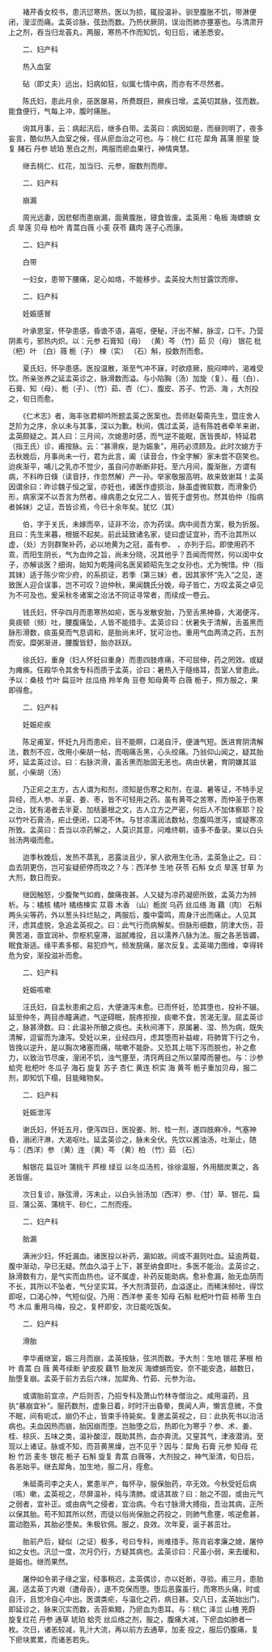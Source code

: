 <!-- { "loadSidebar": true } -->
　　褚芹香女校书，患汛愆寒热，医以为损，辄投温补。驯至腹胀不饥，带淋便闭，溲涩而痛。孟英诊脉，弦劲而数。乃热伏厥阴，误治而肺亦壅塞也。与清肃开上之剂，吞当归龙荟丸，两服，寒热不作而知饥，旬日后，诸恙悉安。

　　二、妇产科

　　热入血室

　　砧（即丈夫）远出，妇病如狂，似属七情中病，而亦有不尽然者。

　　陈氏妇，患此月余，巫医屡易，所费既巨，厥疾日增。孟英切其脉，弦而数。能食便行，气每上冲，腹时痛胀。

　　询其月事，云：病起汛后，继多白带。孟英曰：病因如是，而昼则明了，夜多妄言，酷似热入血室之候，径从瘀血治之可也。与：桃仁 红花 犀角 菖蒲 胆星 旋复 赭石 丹参 琥珀 葱白之剂，两服而瘀血果行，神情爽慧。

　　继去桃仁、红花，加当归、元参，服数剂而瘳。

　　二、妇产科

　　崩漏

　　周光远妻，因悲郁而患崩漏，面黄腹胀，寝食皆废。孟英用：龟板 海螵蛸 女贞 旱莲 贝母 柏叶 青蒿白薇 小麦 茯苓 藕肉 莲子心而康。

　　二、妇产科

　　白带

　　一妇女，患带下腰痛，足心如烙，不能移步。孟英投大剂甘露饮而瘳。

　　二、妇产科

　　妊娠感冒

　　叶承恩室，怀孕患感，昏谵不语，喜呕，便秘，汗出不解，脉涩，口干。乃营阴素亏，邪热内炽。以：元参 石膏知（母） （黄）芩 （竹）茹 贝（母） 银花 枇（杷）叶 （白）薇 栀（子） 楝（实） （石）斛，投数剂而愈。

　　夏氏妇，怀孕患感。医投温散，渐至气冲不寐，时欲痉厥，脘闷呻吟，渴难受饮。所亲张养之延孟英诊之，脉滑数而溢。与小陷胸（汤）加旋（复）、薤（白）、石膏、知（母）、栀（子）、（竹）茹、杏（仁）、腹皮、苏子、竹沥、海 ，大剂投之，旬日而愈。

　　《仁术志》者，海丰张君柳吟所题孟英之医案也。吾师赵菊斋先生，暨庄舍人芝阶为之序，余以未与其事，深以为歉。秋间，偶过孟英，适有陈姓者牵羊来谢，孟英颇疑之。其人曰：三月间，次媳患时感，而气逆不能眠，医皆畏却，特延君（指王氏）诊，甫按脉。云：“甚滑疾，是为娠象”，用药必须顾及。此时次媳方于去秋娩后，月事尚未一行，君为此言，阖（读音合，作全字解）家未尝不窃笑也。迨疾渐平，哺儿之乳亦不觉少，虽自问亦断断非妊。至六月间，腹渐胀，方谓有病，不料昨日倏（读音抒，作忽然解）产一孙。举家敬服高明，故来致谢耳！孟英因谓余曰：昨诊魏子恒之室，亦妊也，诸医作虚损治，脉虽虚微软数，而滑象仍形，病家深不以吾言为然者。缘病患之女兄二人，皆死于虚劳也。然其伯仲（指病者姊妹）之证，吾皆诊焉，今已十余年矣。犹忆（其）

　　伯，字于关氏，未嫁而卒，证非不治，亦为药误。病中阅吾方案，极为折服。且曰：先生来暮，根据不起矣。前此延致诸名家，徒曰虚证宜补，而不治其所以虚，（处）方则群聚补药，必以地黄为之冠，虽有参、 ，亦列于后。即使用药不乖，而阳生阴长，气为血帅之旨，尚未分晓，况其他乎？吾闻而愕然，何以闺中女子，亦解谈医？细询，始知为乾隆间名医吴颖昭先生之女孙也，尤为惋惜。仲（指其妹）适于陈少帘少府，的系损证，若季（第三妹）者，因其家怀“先入”之见，遂致医人迎合误事，岂不可叹？迨仲秋，果闻魏氏分娩，母子皆亡，方叹孟英之卓见为不可及也。爰采秋冬诸案之治法不同证寻常者，而续成一卷云。

　　钱氏妇，怀孕四月而患寒热如疟，医与发散安胎，乃至舌黑神昏，大渴便泻，臭痰顿（频）吐，腰腹痛坠，人皆不能措手。孟英诊曰：伏暑失于清解，舌虽黑而脉形滑数，痰虽臭而气息调和，是胎尚未坏，犹可治也。重用气血两清之药，五剂而安。糜粥渐进，腰腹皆舒，胎亦跃跃。

　　徐氏妇，重身（妇人怀妊曰重身）而患四肢疼痛，不可屈伸，药之罔效。或疑为瘫痪。任殿华令其舍专科而质于孟英，诊曰：暑热入于隧络耳，吾室人曾患此。予以：桑枝 竹叶 扁豆叶 丝瓜络 羚羊角 豆卷 知母黄芩 白薇 栀子，照方服之，果即得愈。

　　二、妇产科

　　妊娠疟疾

　　陈足甫室，怀妊九月而患疟，目不能瞑，口渴自汗，便溏气短。医进育阴清解法，数剂不应，改用小柴胡一帖，而咽痛舌黑，心头绞痛。乃翁仰山闻之，疑其胎坏，延孟英过诊。曰：右脉洪滑，虽舌黑而胎固无恙也。病由伏暑，育阴嫌其滋腻，小柴胡（汤）

　　乃正疟之主方，古人谓为和剂，须知是伤寒之和剂，在温、暑等证，不特手足异经，而人参、半夏、姜、枣，皆不可轻用之药。虽有黄芩之苦寒，而仲圣于伤寒之治，犹有渴者去半夏、加栝蒌根之文，古人立方之严密，何后人不加体察耶？投以竹叶石膏汤，疟止便闭，口渴不休。与甘凉濡润法数帖，忽腹鸣泄泻，或疑寒凉所致。孟英曰：吾当以凉药解之，人莫识其意，问难终朝，语多不备录。果以白头翁汤两啜而愈。

　　迨季秋娩后，发热不蒸乳，恶露淡且少，家人欲用生化汤，孟英急止之。曰：血去阴更伤，岂可妄疑瘀停而攻之？与：西洋参 生地 茯苓 石斛 女贞 旱莲 甘草 为大剂，数日而安。

　　继因触怒，少腹聚气如瘕，酸痛夜甚。人又疑为凉药凝瘀所致，孟英力为辨析。与：橘核 橘叶 橘络楝实 苁蓉 木香 （山）栀炭 乌药 丝瓜络 海 藕（肉） 石斛 两头尖等药，外以葱头抖烂贴之，两服后，腹中雷鸣，周身汗出而痛止。人见其汗，虑其虚脱，急追孟英视之。曰：此气行而病解矣。但脉形细数，阴津大伤，苔黄苦渴，亟宜润补。奈枢机窒滞，滋腻难投，且以濡养八脉为法。服之各恙皆蠲，眠食渐适。缘平素多郁，易犯痧气，频发脘痛，屡次反复。孟英竭力图维，幸得转危为安，渐投滋补而愈。

　　二、妇产科

　　妊娠咳嗽

　　汪氏妇，自孟秋患痢之后，大便溏泻未愈。已而怀妊，恐其堕也，投补不辍。延至仲冬，两目赤瞳满遮，气逆碍眠，脘疼拒按，痰嗽不食，苦渴无溲。屈孟英诊之，脉甚滑数。曰：此温补所酿之痰也。夫秋间滞下，原属暑、湿、热为病，既失清解，逗留而为溏泻。受妊以来，业经四月，虑其堕而补益峻，将肺胃下行之令，皆挽以逆升，是以胸次堵塞而痛，喘嗽不能卧。又恐其上喘下泻而脱也，补之愈力，以致治节尽废，溲闭不饥，浊气壅至，清窍两目之所以蒙障而瞽也。与：沙参 蛤壳 枇杷叶 冬瓜子 海石 旋复 苏子 杏仁 黄连 枳实 海 黄芩 栀子重加贝母，服二剂，即知饥下榻，目能睹物矣。

　　二、妇产科

　　妊娠泄泻

　　谢氏妇，怀妊五月，便泻四日，医投姜、附、桂一剂，遂四肢麻冷，气塞神昏，溺闭汗淋，大渴呕吐。延孟英诊之，脉未全伏。先饮以酱油汤，吐渐止，随与：（西洋）参 （黄）连 （黄）芩 （黄）柏 （竹）茹 （石）

　　斛银花 扁豆叶 蒲桃干 芦根 绿豆 以冬瓜汤煎，徐徐温服，外用醋炭熏之，各恙皆瘥。

　　次日复诊，脉弦滑，泻未止，以白头翁汤加（西洋）参、（甘）草、银花、扁豆、蒲公英、蒲桃干、砂仁，二剂而痊。

　　二、妇产科

　　胎漏

　　满洲少妇，怀妊漏血。诸医投以补药，漏如故。间或不漏则吐血。延逾两载，腹中渐动，孕已无疑。然血久溢于上下，甚至纳食即吐，多医不能治。孟英诊之，脉滑数有力，是气实而血热也。证不属虚，补药反能助病。愈补愈漏，胎无血荫而不长，其所以不坠者，气分坚实耳。予大剂清营药，血溢遂止。而稀沫频吐，得饮即呕，口渴心忡，气短似促。乃用：西洋参 麦冬 知母 石斛 枇杷叶竹茹 柿蒂 生白芍 木瓜 重用乌梅，投之，复杯即安，次日能吃饭矣。

　　二、妇产科

　　滑胎

　　李华甫继室，娠三月而崩，孟英按脉，弦洪而数。予大剂：生地 银花 茅根 柏叶 青蒿 白 薇 黄芩续断 驴皮胶 藕节 胎发灰 海螵蛸而安。奈不能安逸，越数日，胎堕复崩。孟英于前方去后六味，加犀角、竹茹、元参为治。

　　或谓胎前宜凉，产后则否，乃招专科及萧山竹林寺僧治之。咸用温药，且执“暴崩宜补”。服药数剂，虚象日着，时时汗出昏晕，畏闻人声，懒言息微，不食不眠，间有呃忒，崩仍不止，皆束手待毙矣。复邀孟英视之，曰：此执死书以治活病也。夫血因热而崩，胎因崩而堕。岂胎堕之后，热即化为寒乎？参、术、姜、桂、棕灰、五味之类，温补酸涩，既助其热，血亦奔流。又窒其气，津液潜消。至现以上诸证。脉或不知，而苔黄黑燥，岂不见乎？因与：犀角 石膏 元参 知母 花粉 竹沥 麦冬 银花 栀子 石斛 旋复 青蒿 白薇等，大剂投之，神气渐清，旬日后，各恙始平。继去犀角，加生地，服二月，痊愈。

　　朱砥斋司李之夫人，累患半产，每怀孕，服保胎药，卒无效。今秋受妊后病（咳）嗽，孟英视之，尽屏温补，纯与清肺。或诘其故？曰：胎之不固，或由元气之弱者，宜补正。或由病气之侵者，宜治病。今右寸脉滑大搏指，吾治其病，正所以保其胎。苟不知其所以然，而徒以俗尚保胎之药投之，则肺气愈壅，咳逆愈甚，震动胞系，其胎必堕矣。朱极钦佩。服之，良效。次年夏，诞子甚茁壮。

　　胎前产后，疑似（之证）极多，号曰专科，尚难措手。陈肖岩孝廉之媳，屠仲如之女也。汛愆一度，次月仍行，方疑其病也。孟英诊曰：尺虽小弱，来去缓和，是娠也。继而果然。

　　屠仲如令弟子缘之室，经事稍迟，孟英偶诊，亦以妊断，寻验。甫三月，患胎漏，适孟英丁内艰（遭母丧），遂不克保而堕。堕后恶露虽行，而寒热头痛，时或自汗，且觉冷自心中出。医谓类疟，与温化之药，病日甚。交八日，孟英始出门，即延诊之，脉来沉实而数，舌苔紫黯，乃瘀血为患耳。与：桃仁 泽兰 山楂 茺蔚 旋复红花 丹参 通草 琥珀 蛤壳 丝瓜络之剂，服之，腹痛大减，下瘀血如肺者一枚。次日，诸恙较减，乳汁大流，再以前方去通草，加麦 投之，服后仍腹痛，复下瘀块累累，而诸恙若失。

